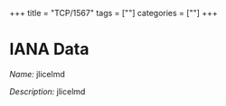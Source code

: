 +++
title = "TCP/1567"
tags = [""]
categories = [""]
+++

# IANA Data

_Name:_ jlicelmd

_Description:_ jlicelmd

